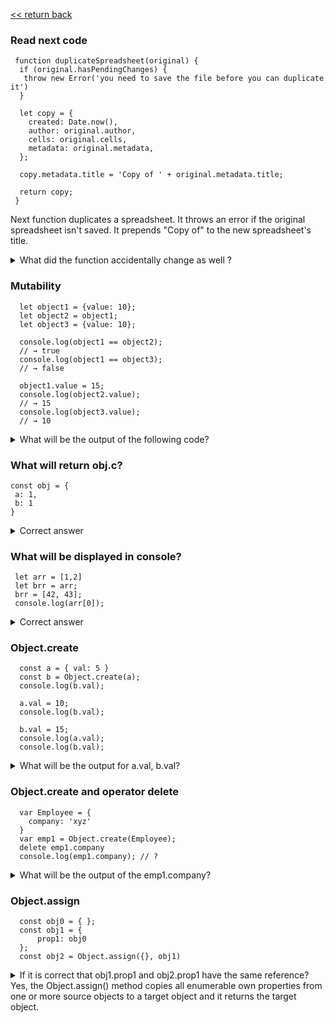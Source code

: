  [<< return back](https://github.com/julia-dizhak/code-examples)

### Read next code
```
 function duplicateSpreadsheet(original) {
  if (original.hasPendingChanges) {
   throw new Error('you need to save the file before you can duplicate it')
  }

  let copy = {
    created: Date.now(),
    author: original.author,
    cells: original.cells,
    metadata: original.metadata,
  };

  copy.metadata.title = 'Copy of ' + original.metadata.title;

  return copy;
 }
```
Next function duplicates a spreadsheet.
It throws an error if the original spreadsheet isn't saved.
It prepends "Copy of" to the new spreadsheet's title.

<details>
  <summary>What did the function accidentally change as well ?</summary>
  This function also accidentally changes the title of original spreadsheet.
  <pre>
   const original = {
    created: '',
    author: 'Test',
    cells: '',
    metadata: {
      title: 'one test title'
    }
  }

  duplicateSpreadsheet(original)

  {
    created: 1585570108872
    author: "Test"
    cells: ""
    metadata: {title: "Copy of one test title"}
  }
 </pre>
</details>

### Mutability
```
  let object1 = {value: 10};
  let object2 = object1;
  let object3 = {value: 10};

  console.log(object1 == object2);
  // → true
  console.log(object1 == object3);
  // → false

  object1.value = 15;
  console.log(object2.value);
  // → 15
  console.log(object3.value);
  // → 10
```

<details>
  <summary>What will be the output of the following code?</summary>
  The object1 and object2 bindings grasp the same object, which is why changing object1 also changes the value of object2. They are said to have the same identity. The binding object3 points to a different object, which initially contains the same properties as object1 but lives a separate life.

  <pre>
    console.log(object1 == object2); // → true
    console.log(object1 == object3); // → false

    object1.value = 15;
    console.log(object2.value); // → 15
    console.log(object3.value); // → 10
  </pre>
</details>

### What will return obj.c?
```
const obj = {
 a: 1,
 b: 1
}
```
<details>
  <summary>Correct answer</summary>
  It will return undefined.
  Because of prototype inheritance.
  Is `c` own property on `obj`? No, check its prototype.
  Is there a 'c' own property on obj.[[Prototype]]? is null, stop searching
  no property found, return undefined.

  But chain could be obj.[[Prototype]].[[Prototype]]
  and so on obj.[[Prototype]].[[Prototype]].[[Prototype]]
</details>


### What will be displayed in console?
```
 let arr = [1,2]
 let brr = arr;
 brr = [42, 43];
 console.log(arr[0]);
```
<details>
  <summary>Correct answer</summary>
  Because array is reference type
   <pre>
    // arr[0] -> 1
   </pre>

</details>

### Object.create
```
  const a = { val: 5 }
  const b = Object.create(a);
  console.log(b.val);

  a.val = 10;
  console.log(b.val);

  b.val = 15;
  console.log(a.val);
  console.log(b.val);
```

<details>
  <summary>What will be the output for a.val, b.val?</summary>
   The Object.create() method creates a new object, using an existing object as the prototype of the newly created object.

   First log will be display `b.val -> 5` because of inheritance
   <pre>
    b.__proto__ -> {val: 5}
   </pre>
  Because object is reference type, second log will show `10`. And final log is
  <pre>
   a.val = 10
   b.val = 15
  </pre>
</details>

### Object.create and operator delete
```
  var Employee = {
    company: 'xyz'
  }
  var emp1 = Object.create(Employee);
  delete emp1.company
  console.log(emp1.company); // ?
```

<details>
  <summary>What will be the output of the emp1.company?</summary>
  Above code will output `xyz`.
  Here emp1 object got company as prototype property.
  Operator delete doesn’t delete prototype property.

  emp1 object doesn’t have company as its own property.
  You can test it like:
  <pre>
    console.log(emp1.hasOwnProperty('company')); // output : false
  </pre>
</details>


### Object.assign
```
  const obj0 = { };
  const obj1 = {
      prop1: obj0
  };
  const obj2 = Object.assign({}, obj1)
```

<details>
  <summary>If it is correct that obj1.prop1 and obj2.prop1 have the same reference?<summary>
  Yes, the Object.assign() method copies all enumerable own properties from one or more source objects to a target object and it returns the target object.
</details>

